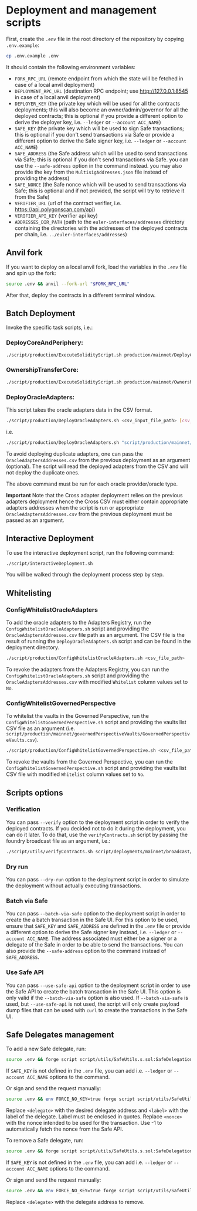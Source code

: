 # Deployment and management scripts

First, create the `.env` file in the root directory of the repository by copying `.env.example`:

```sh
cp .env.example .env
```

It should contain the following environment variables:
- `FORK_RPC_URL` (remote endpoint from which the state will be fetched in case of a local anvil deployment)
- `DEPLOYMENT_RPC_URL` (destination RPC endpoint; use http://127.0.0.1:8545 in case of a local anvil deployment)
- `DEPLOYER_KEY` (the private key which will be used for all the contracts deployments; this will also become an owner/admin/governor for all the  deployed contracts; this is optional if you provide a different option to derive the deployer key, i.e. `--ledger` or `--account ACC_NAME`)
- `SAFE_KEY` (the private key which will be used to sign Safe transactions; this is optional if you don't send transactions via Safe or provide a different option to derive the Safe signer key, i.e. `--ledger` or `--account ACC_NAME`)
- `SAFE_ADDRESS` (the Safe address which will be used to send transactions via Safe; this is optional if you don't send transactions via Safe. you can use the `--safe-address` option in the command instead. you may also provide the key from the `MultisigAddresses.json` file instead of providing the address)
- `SAFE_NONCE` (the Safe nonce which will be used to send transactions via Safe; this is optional and if not provided, the script will try to retrieve it from the Safe)
- `VERIFIER_URL` (url of the contract verifier, i.e. https://api.polygonscan.com/api)
- `VERIFIER_API_KEY` (verifier api key)
- `ADDRESSES_DIR_PATH` (path to the `euler-interfaces/addresses` directory containing the directories with the addresses of the deployed contracts per chain, i.e. `../euler-interfaces/addresses`)

## Anvil fork

If you want to deploy on a local anvil fork, load the variables in the `.env` file and spin up the fork:

```sh
source .env && anvil --fork-url "$FORK_RPC_URL"
```

After that, deploy the contracts in a different terminal window.

## Batch Deployment

Invoke the specific task scripts, i.e.:

### DeployCoreAndPeriphery:

```sh
./script/production/ExecuteSolidityScript.sh production/mainnet/DeployCoreAndPeriphery.s.sol
```

### OwnershipTransferCore:

```sh
./script/production/ExecuteSolidityScript.sh production/mainnet/OwnershipTransferCore.s.sol
```

### DeployOracleAdapters:

This script takes the oracle adapters data in the CSV format.

```sh
./script/production/DeployOracleAdapters.sh <csv_input_file_path> [csv_oracle_adapters_addresses_path]
```

i.e.
```sh
./script/production/DeployOracleAdapters.sh "script/production/mainnet/oracleAdapters/test/Euler V2 Oracles - Chainlink.csv"
```

To avoid deploying duplicate adapters, one can pass the `OracleAdaptersAddresses.csv` from the previous deployment as an argument (optional). The script will read the deployed adapters from the CSV and will not deploy the duplicate ones.

The above command must be run for each oracle provider/oracle type.

**Important**
Note that the Cross adapter deployment relies on the previous adapters deployment hence the Cross CSV must either contain appropriate adapters addresses when the script is run or appropriate `OracleAdaptersAddresses.csv` from the previous deployment must be passed as an argument.

## Interactive Deployment

To use the interactive deployment script, run the following command:

```sh
./script/interactiveDeployment.sh
```

You will be walked through the deployment process step by step.

## Whitelisting

### ConfigWhitelistOracleAdapters

To add the oracle adapters to the Adapters Registry, run the `ConfigWhitelistOracleAdapters.sh` script and providing the `OracleAdaptersAddresses.csv` file path as an argument. The CSV file is the result of running the `DeployOracleAdapters.sh` script and can be found in the deployment directory.

```sh
./script/production/ConfigWhitelistOracleAdapters.sh <csv_file_path>
```

To revoke the adapters from the Adapters Registry, you can run the `ConfigWhitelistOracleAdapters.sh` script and providing the `OracleAdaptersAddresses.csv` with modified `Whitelist` column values set to `No`.

### ConfigWhitelistGovernedPerspective

To whitelist the vaults in the Governed Perspective, run the `ConfigWhitelistGovernedPerspective.sh` script and providing the vaults list CSV file as an argument (i.e. `script/production/mainnet/governedPerspectiveVaults/GovernedPerspectiveVaults.csv`).

```sh
./script/production/ConfigWhitelistGovernedPerspective.sh <csv_file_path>
```

To revoke the vaults from the Governed Perspective, you can run the `ConfigWhitelistGovernedPerspective.sh` script and providing the vaults list CSV file with modified `Whitelist` column values set to `No`.

## Scripts options

### Verification

You can pass `--verify` option to the deployment script in order to verify the deployed contracts. If you decided not to do it during the deployment, you can do it later. To do that, use the `verifyContracts.sh` script by passing the foundry broadcast file as an argument, i.e.:

```sh
./script/utils/verifyContracts.sh script/deployments/mainnet/broadcast/DeployCoreAndPeriphery.s.sol.json
```

### Dry run

You can pass `--dry-run` option to the deployment script in order to simulate the deployment without actually executing transactions.

### Batch via Safe

You can pass `--batch-via-safe` option to the deployment script in order to create the a batch transaction in the Safe UI. For this option to be used, ensure that `SAFE_KEY` and `SAFE_ADDRESS` are defined in the `.env` file or provide a different option to derive the Safe signer key instead, i.e. `--ledger` or `--account ACC_NAME`. The address associated must either be a signer or a delegate of the Safe in order to be able to send the transactions. You can also provide the `--safe-address` option to the command instead of `SAFE_ADDRESS`.

### Use Safe API

You can pass `--use-safe-api` option to the deployment script in order to use the Safe API to create the batch transaction in the Safe UI. This option is only valid if the `--batch-via-safe` option is also used. If `--batch-via-safe` is used, but `--use-safe-api` is not used, the script will only create payload dump files that can be used with `curl` to create the transactions in the Safe UI.

## Safe Delegates management

To add a new Safe delegate, run:

```bash
source .env && forge script script/utils/SafeUtils.s.sol:SafeDelegation --sig "create(address,address,string)" $SAFE_ADDRESS <delegate> <label> --ffi --rpc-url $DEPLOYMENT_RPC_URL
```

If `SAFE_KEY` is not defined in the `.env` file, you can add i.e. `--ledger` or `--account ACC_NAME` options to the command.

Or sign and send the request manually:

```bash
source .env && env FORCE_NO_KEY=true forge script script/utils/SafeUtils.s.sol:SafeDelegation --sig "createManually(address,address,string,int256)" $SAFE_ADDRESS <delegate> <label> <nonce> --rpc-url $DEPLOYMENT_RPC_URL
```

Replace `<delegate>` with the desired delegate address and `<label>` with the label of the delegate. Label must be enclosed in quotes. Replace `<nonce>` with the nonce intended to be used for the transaction. Use -1 to automatically fetch the nonce from the Safe API.

To remove a Safe delegate, run:

```bash
source .env && forge script script/utils/SafeUtils.s.sol:SafeDelegation --sig "remove(address,address)" $SAFE_ADDRESS <delegate> --ffi --rpc-url $DEPLOYMENT_RPC_URL
```

If `SAFE_KEY` is not defined in the `.env` file, you can add i.e. `--ledger` or `--account ACC_NAME` options to the command.

Or sign and send the request manually:

```bash
source .env && env FORCE_NO_KEY=true forge script script/utils/SafeUtils.s.sol:SafeDelegation --sig "removeManually(address,address)" $SAFE_ADDRESS <delegate> --rpc-url $DEPLOYMENT_RPC_URL
```

Replace `<delegate>` with the delegate address to remove.